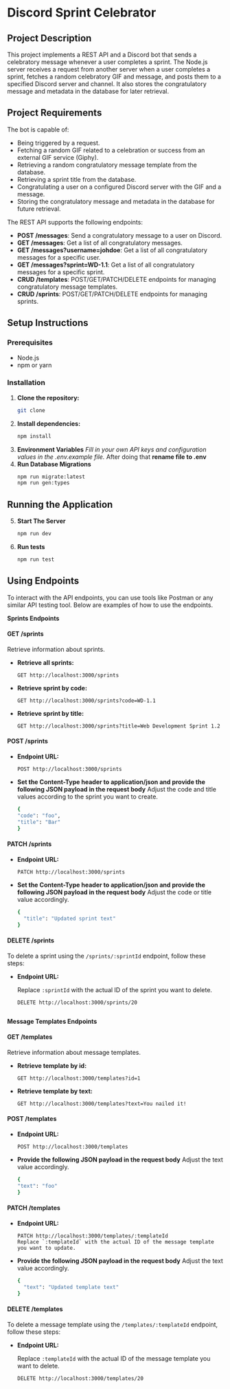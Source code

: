 # Discord Sprint Celebrator

## Project Description

This project implements a REST API and a Discord bot that sends a celebratory message whenever a user completes a sprint. The Node.js server receives a request from another server when a user completes a sprint, fetches a random celebratory GIF and message, and posts them to a specified Discord server and channel. It also stores the congratulatory message and metadata in the database for later retrieval.

## Project Requirements

The bot is capable of:
- Being triggered by a request.
- Fetching a random GIF related to a celebration or success from an external GIF service (Giphy).
- Retrieving a random congratulatory message template from the database.
- Retrieving a sprint title from the database.
- Congratulating a user on a configured Discord server with the GIF and a message.
- Storing the congratulatory message and metadata in the database for future retrieval.

The REST API supports the following endpoints:
- **POST /messages**: Send a congratulatory message to a user on Discord.
- **GET /messages**: Get a list of all congratulatory messages.
- **GET /messages?username=johdoe**: Get a list of all congratulatory messages for a specific user.
- **GET /messages?sprint=WD-1.1**: Get a list of all congratulatory messages for a specific sprint.
- **CRUD /templates**: POST/GET/PATCH/DELETE endpoints for managing congratulatory message templates.
- **CRUD /sprints**: POST/GET/PATCH/DELETE endpoints for managing sprints.

## Setup Instructions

### Prerequisites

- Node.js
- npm or yarn

### Installation

1. **Clone the repository:**
   ```sh
   git clone 
2. **Install dependencies:**
   ```sh
   npm install
3.  **Environment Variables**
   _Fill in your own API keys and configuration values in the .env.example file._ After doing that **rename file to .env**
4. **Run Database Migrations**
   ```sh
   npm run migrate:latest
   npm run gen:types

## Running the Application
5. **Start The Server**
   ```sh
   npm run dev
6. **Run tests**
   ```sh
   npm run test  

## Using Endpoints
To interact with the API endpoints, you can use tools like Postman or any similar API testing tool. Below are examples of how to use the endpoints.

**Sprints Endpoints**
#### GET /sprints

Retrieve information about sprints.
- **Retrieve all sprints:**

  ```http
  GET http://localhost:3000/sprints
- **Retrieve sprint by code:**

  ```http
  GET http://localhost:3000/sprints?code=WD-1.1
- **Retrieve sprint by title:**

  ```http
  GET http://localhost:3000/sprints?title=Web Development Sprint 1.2

#### POST /sprints
- **Endpoint URL:**

  ```http
  POST http://localhost:3000/sprints
- **Set the Content-Type header to application/json and provide the following JSON payload in the request body** Adjust the code and title values according to the sprint you want to create.

  ```sh
  {
  "code": "foo",
  "title": "Bar"
  }

#### PATCH /sprints
- **Endpoint URL:**

  ```http
  PATCH http://localhost:3000/sprints

- **Set the Content-Type header to application/json and provide the following JSON payload in the request body** Adjust the code or title value accordingly.

  ```sh
  {
    "title": "Updated sprint text"
  }

#### DELETE /sprints
To delete a sprint using the `/sprints/:sprintId` endpoint, follow these steps:
- **Endpoint URL:**

   Replace `:sprintId` with the actual ID of the sprint you want to delete.
   
  ```http
  DELETE http://localhost:3000/sprints/20


**Message Templates Endpoints**
#### GET /templates

Retrieve information about message templates.
- **Retrieve template by id:**

  ```http
  GET http://localhost:3000/templates?id=1
- **Retrieve template by text:**

  ```http
  GET http://localhost:3000/templates?text=You nailed it!

#### POST /templates
- **Endpoint URL:**

  ```http
  POST http://localhost:3000/templates
- **Provide the following JSON payload in the request body** Adjust the text value accordingly.

  ```sh
  {
  "text": "foo"
  }

#### PATCH /templates
- **Endpoint URL:**

  ```http
  PATCH http://localhost:3000/templates/:templateId
  Replace `:templateId` with the actual ID of the message template you want to update.

- **Provide the following JSON payload in the request body** Adjust the text value accordingly.

  ```sh
  {
    "text": "Updated template text"
  }

#### DELETE /templates
To delete a message template using the `/templates/:templateId` endpoint, follow these steps:
- **Endpoint URL:**

   Replace `:templateId` with the actual ID of the message template you want to delete.
   
  ```http
  DELETE http://localhost:3000/templates/20
